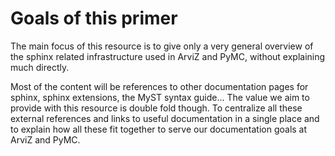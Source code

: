 # Goals of this primer

The main focus of this resource is to give only a very general overview
of the sphinx related infrastructure used in ArviZ and PyMC, without
explaining much directly.

Most of the content will be references to other documentation pages
for sphinx, sphinx extensions, the MyST syntax guide...
The value we aim to provide with this resource is double fold though.
To centralize all these external references and links to useful documentation
in a single place and to explain how all these fit together to serve
our documentation goals at ArviZ and PyMC.
